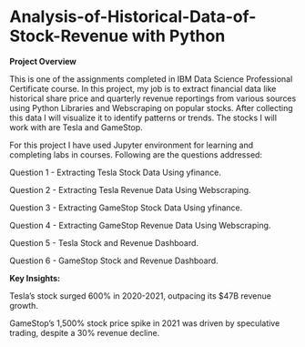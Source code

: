 # Analysis-of-Historical-Data-of-Stock-Revenue with Python


**Project Overview**


This is one of the assignments completed in IBM Data Science Professional Certificate course. In this project, my job is to extract financial data like historical share price and quarterly revenue reportings from various sources using Python Libraries and Webscraping on popular stocks. After collecting this data I will visualize it to identify patterns or trends. The stocks I will work with are Tesla and GameStop.


For this project I have used Jupyter environment for learning and completing labs in courses. Following are the questions addressed:

Question 1 - Extracting Tesla Stock Data Using yfinance.


Question 2 - Extracting Tesla Revenue Data Using Webscraping.


Question 3 - Extracting GameStop Stock Data Using yfinance.


Question 4 - Extracting GameStop Revenue Data Using Webscraping.


Question 5 - Tesla Stock and Revenue Dashboard.


Question 6 - GameStop Stock and Revenue Dashboard.


**Key Insights:**

Tesla’s stock surged 600% in 2020-2021, outpacing its $47B revenue growth.

GameStop’s 1,500% stock price spike in 2021 was driven by speculative trading, despite a 30% revenue decline.
